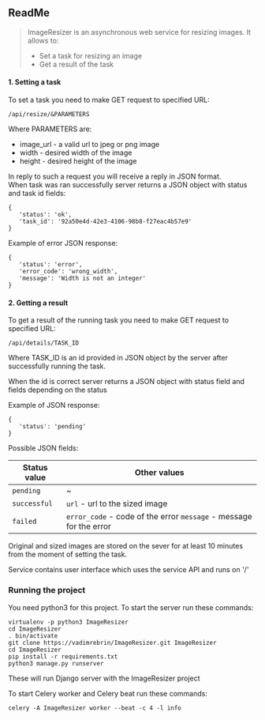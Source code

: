 ReadMe
-
>ImageResizer is an asynchronous web service for resizing images. It allows to:
>- Set a task for resizing an image
>- Get a result of the task

#### 1. Setting a task
To set a task you need to make GET request to specified URL:

`/api/resize/&PARAMETERS`

Where PARAMETERS are:
 - image_url - a valid url to jpeg or png image
 - width - desired width of the image
 - height - desired height of the image
 
 In reply to such a request you will receive a reply in JSON format.  
 When task was ran successfully server returns a JSON object with status and task id fields:
 
 ```
 {
    'status': 'ok',
    'task_id': '92a50e4d-42e3-4106-98b8-f27eac4b57e9'
 }
 ```
  
Example of error JSON response:
 ```
 {
    'status': 'error',
    'error_code': 'wrong_width',
    'message': 'Width is not an integer'
 }
 ```
 
#### 2. Getting a result
 To get a result of the running task you need to make GET request to specified URL:
 
 `/api/details/TASK_ID`
 
 Where TASK_ID is an id provided in JSON object by the server after successfully running the task.
 
 When the id is correct server returns a JSON object with status field
 and fields depending on the status
 
 Example of JSON response:
 ```
 {
    'status': 'pending'
 }
 ```
 Possible JSON fields:
 
 Status value | Other values
 ------ | ------
 `pending` | ~
 `successful` | `url` - url to the sized image
 `failed`| `error_code` - code of the error `message` - message for the error


Original and sized images are stored on the sever for at least 10 minutes from the moment
of setting the task.

  Service contains user interface which uses the service API and runs on '/'
  
### Running the project
  
  You need python3 for this project. To start the server run these commands:
```
virtualenv -p python3 ImageResizer
cd ImageResizer
. bin/activate
git clone https://vadimrebrin/ImageResizer.git ImageResizer
cd ImageResizer
pip install -r requirements.txt
python3 manage.py runserver
```
These will run Django server with the ImageResizer project

To start Celery worker and Celery beat run these commands:
```
celery -A ImageResizer worker --beat -c 4 -l info
```